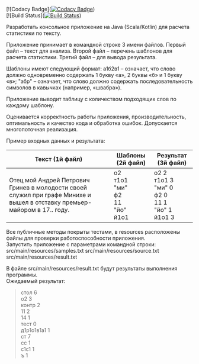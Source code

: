[![Codacy Badge]([![Codacy Badge](https://app.codacy.com/project/badge/Grade/5ae864a3fc4f4a17812d9929538d4599)](https://www.codacy.com/gh/AndrewAlyonkin/CFT_Task/dashboard?utm_source=github.com&amp;utm_medium=referral&amp;utm_content=AndrewAlyonkin/CFT_Task&amp;utm_campaign=Badge_Grade))  
[![Build Status]([![Build Status](https://app.travis-ci.com/AndrewAlyonkin/CFT_Task.svg?branch=master)](https://app.travis-ci.com/AndrewAlyonkin/CFT_Task))

Разработать консольное приложение на Java (Scala/Kotlin) для расчета статистики по тексту.

Приложение принимает в командной строке 3 имени файлов. Первый файл – текст для анализа. Второй файл – перечень шаблонов
для расчета статистики. Третий файл – для вывода результата.

Шаблоны имеют следующий формат:
а1б2в1 – означает, что слово должно одновременно содержать 1 букву «а», 2 буквы «б» и 1 букву «в»;
"абр" – означает, что слово должно содержать последовательность символов в кавычках (например, «швабра»).

Приложение выводит таблицу с количеством подходящих слов по каждому шаблону.

Оценивается корректность работы приложения, производительность, оптимальность и качество кода и обработка ошибок.
Допускается многопоточная реализация.

Пример входных данных и результата:

|Текст (1й файл) |Шаблоны (2й файл) |Результат (3й файл)|
|----------------|------------------|-------------------|
Отец мой Андрей Петрович Гринев в молодости своей служил при графе Минихе и вышел в отставку премьер-майором в 17.. году.|	о2 </br>т1о1</br>"ми"</br>ф2</br>11</br>"йо"</br>й1о1 | о2 2</br>т1о1 3</br>"ми" 0</br>ф2 0</br>11 1</br>"йо" 1</br>й1о1	3|

Все публичные методы покрыты тестами, в resources расположены файлы для проверки работоспособности приложения.  
Запустить приложение с параметрами командной строки:  
src/main/resources/samples.txt src/main/resources/source.txt src/main/resources/result.txt  

В файле src/main/resources/result.txt будут результаты выполнения программы.  
Ожидаемый результат:  
>стол 6  
>о2 3  
>контр 2  
>11 2  
>14 1  
>тест 0  
>д1р1о1в1а1 1  
>ст 7  
>сс 1  
>с1с1 1  
>ъ 1  
